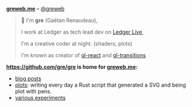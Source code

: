 [**greweb.me**](https://greweb.me) – [@greweb](https://twitter.com/greweb)

> 👋  I'm **gre** (Gaëtan Renaudeau),
> 
> I work at Ledger as tech lead dev on [Ledger Live](https://github.com/ledgerhq/ledger-live-desktop),
> 
> I'm a creative coder at night. (shaders, plots)
> 
> I'm known as creator of [gl-react](https://gl-react-cookbook.surge.sh/) and [gl-transitions](https://gl-transitions.com/)

**https://github.com/gre/gre is home for [greweb.me](https://greweb.me):**

- [blog posts](https://greweb.me/posts)
- [plots](https://github.com/gre/gre/tree/master/plots): writing every day a Rust script that generated a SVG and being plot with pens.
- [various experiments](https://github.com/gre/gre/tree/master/doodles)

